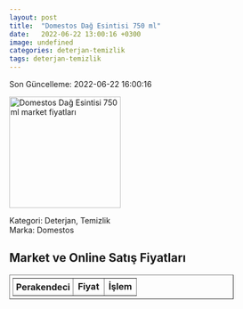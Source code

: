 ```yaml
---
layout: post
title:  "Domestos Dağ Esintisi 750 ml"
date:   2022-06-22 13:00:16 +0300
image: undefined
categories: deterjan-temizlik
tags: deterjan-temizlik
---
```


Son Güncelleme: 2022-06-22 16:00:16

<img src="undefined" width="200" alt="Domestos Dağ Esintisi 750 ml market fiyatları" />

Kategori: Deterjan, Temizlik
<br />
Marka: Domestos

<h2>Market ve Online Satış Fiyatları</h2>

<table border="1" style="padding: 5px;width:80%;">
  <tr>
    <td style="padding: 5px;"><strong>Perakendeci</strong></td>
    <td><strong>Fiyat</strong></td>
    <td><strong>İşlem</strong></td>
  </tr>
  
</table>
